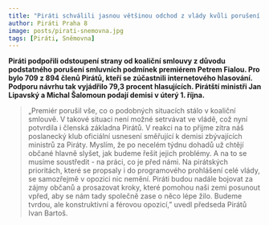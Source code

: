 ```yaml
---
title: "Piráti schválili jasnou většinou odchod z vlády kvůli porušení koaliční smlouvy premiérem"
author: Piráti Praha 8
image: posts/pirati-snemovna.jpg
tags: [Piráti, Sněmovna]
---
```


**Piráti podpořili odstoupení strany od koaliční smlouvy z důvodu podstatného porušení smluvních podmínek premiérem Petrem Fialou. Pro bylo 709 z 894 členů Pirátů, kteří se zúčastnili internetového hlasování. Podporu návrhu tak vyjádřilo 79,3 procent hlasujících. Pirátští ministři Jan Lipavský a Michal Šalomoun podají demisi v úterý 1. října.**

>„Premiér porušil vše, co o podobných situacích stálo v koaliční smlouvě. V takové situaci není možné setrvávat ve vládě, což nyní potvrdila i členská základna Pirátů. V reakci na to přijme zítra náš poslanecký klub oficiální usnesení směřující k demisi zbývajících ministrů za Piráty. Myslím, že po necelém týdnu dohadů už chtějí občané hlavně slyšet, jak budeme řešit jejich problémy. A na to se musíme soustředit - na práci, co je před námi. Na pirátských prioritách, které se propsaly i do programového prohlášení celé vlády, se samozřejmě v opozici nic nemění. Piráti budou nadále bojovat za zájmy občanů a prosazovat kroky, které pomohou naši zemi posunout vpřed, aby se nám tady společně zase o něco lépe žilo. Budeme tvrdou, ale konstruktivní a férovou opozicí,” uvedl předseda Pirátů Ivan Bartoš.